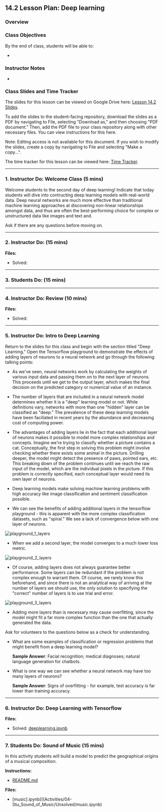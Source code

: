 ## 14.2 Lesson Plan: Deep learning

### Overview


### Class Objectives

By the end of class, students will be able to:

*

### Instructor Notes

* 

### Class Slides and Time Tracker

The slides for this lesson can be viewed on Google Drive here: [Lesson 14.2 Slides]().

To add the slides to the student-facing repository, download the slides as a PDF by navigating to File, selecting "Download as," and then choosing "PDF document." Then, add the PDF file to your class repository along with other necessary files. You can view instructions for this here.

Note: Editing access is not available for this document. If you wish to modify the slides, create a copy by navigating to File and selecting "Make a copy...".

The time tracker for this lesson can be viewed here: [Time Tracker](TimeTracker.xlsx).

---

### 1. Instructor Do: Welcome Class (5 mins)


Welcome students to the second day of deep learning! Indicate that today students will dive into contructing deep learning models with real-world data. Deep neural networks are much more effective than traditional machine learning approaches at discovering non-linear relationships amongst data, and thus are often the best-performing choice for complex or unstructured data like images and text and. 

Ask if there are any questions before moving on.

---

### 2. Instructor Do: (15 mins)

**Files:**

* Solved:

---


### 3. Students Do: (15 mins)


---


### 4. Instructor Do: Review (10 mins)

**Files:**

* Solved:

---


### 5. Instructor Do: Intro to Deep Learning

Return to the slides for this class and begin with the section titled "Deep Learning." Open the Tensorflow playground to demonstrate the effects of adding layers of neurons to a neural network and go through the following talking points:

* As we've seen, neural networks work by calculating the weights of various input data and passing them on to the next layer of neurons. This proceeds until we get to the output layer, which makes the final decision on the predicted category or numerical value of an instance. 

* The number of layers that are included in a neural network model determines whether it is a "deep" learning model or not. While definitions vary, networks with more than one "hidden" layer can be classified as "deep." The prevalence of these deep learning models have been faciliated in recent years by the abundance and decreasing cost of computing power. 

* The advantages of adding layers lie in the fact that each additional layer of neurons makes it possible to model more complex relationships and concepts. Imagine we're trying to classify whether a picture contains a cat. Conceptually, the first step in solving this problem might involve checking whether there exists some animal in the picture. Drilling deeper, the model might detect the presence of paws, pointed ears, etc. This breaking down of the problem continues until we reach the raw input of the model, which are the individual pixels in the picture. If this problem is correctly specified, each conceptual layer would need its own layer of neurons. 

* Deep learning models make solving machine learning problems with high accuracy like image classification and sentiment classification possible. 

* We can see the benefits of adding additional layers in the tensorflow playground - this is apparent with the more complex classification datasets, such as "spiral." We see a lack of convergence below with one layer of neurons. 

![playground_1_layers](Images/playground_1_layers.PNG)

* When we add a second layer, the model converges to a much lower loss metric. 

![playground_2_layers](Images/playground_2_layers.PNG)

* Of course, adding layers does not always guarantee better performance. Some layers can be redundant if the problem is not complex enough to warrant them. Of course, we rarely know this beforehand, and since there is not an analytical way of arriving at the number of layers we should use, the only solution to specifying the "correct" number of layers is to use trial and error.  

![playground_3_layers](Images/playground_3_layers.PNG)

* Adding more layers than is necessary may cause overfitting, since the model might fit a far more complex function than the one that actually generated the data. 

Ask for volunteers to the questions below as a check for understanding. 

* What are some examples of classification or regression problems that might benefit from a deep learning model?

    **Sample Answer**: Facial recognition; medical diagnoses; natural language generation for chatbots. 

* What is one way we can see whether a neural network may have too many layers of neurons?

    **Sample Answer**: Signs of overfitting - for example, test accuracy is far lower than training accuracy.

---

### 6. Instructor Do: Deep Learning with Tensorflow

**Files:**

* Solved: [deeplearning.ipynb](Activities/03-Ins_Deep_Learning/Solved/deeplearning.ipynb)




---

### 7. Students Do: Sound of Music (15 mins)

In this activity students will build a model to predict the geographical origins of a musical composition. 

**Instructions:**

* [README.md](Activities/04-Stu_Sound_of_Music/README.md)

**Files:**

* [music].ipynb]((Activities/04-Stu_Sound_of_Music/Unsolved/music.ipynb)
